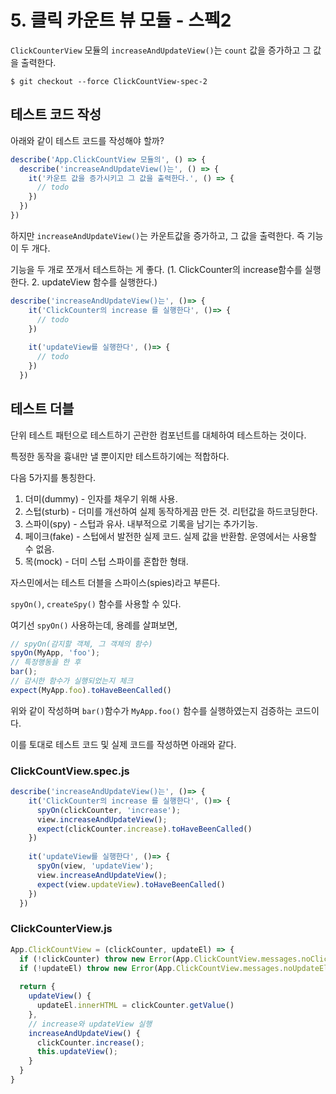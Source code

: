 # 5. 클릭 카운트 뷰 모듈 - 스펙2

`ClickCounterView` 모듈의 `increaseAndUpdateView()`는 `count` 값을 증가하고 그 값을 출력한다.

```
$ git checkout --force ClickCountView-spec-2
```

## 테스트 코드 작성

아래와 같이 테스트 코드를 작성해야 할까?

```js
describe('App.ClickCountView 모듈의', () => {
  describe('increaseAndUpdateView()는', () => {
    it('카운트 값을 증가시키고 그 값을 출력한다.', () => {
      // todo
    })
  })
})
```

하지만 `increaseAndUpdateView()`는 카운트값을 증가하고, 그 값을 출력한다. 즉 기능이 두 개다.

기능을 두 개로 쪼개서 테스트하는 게 좋다. (1. ClickCounter의 increase함수를 실행한다. 2. updateView 함수를 실행한다.)

```js
describe('increaseAndUpdateView()는', ()=> {
    it('ClickCounter의 increase 를 실행한다', ()=> {
      // todo
    })
    
    it('updateView를 실행한다', ()=> {
      // todo 
    })
  })
```

## 테스트 더블

단위 테스트 패턴으로 테스트하기 곤란한 컴포넌트를 대체하여 테스트하는 것이다.

특정한 동작을 흉내만 낼 뿐이지만 테스트하기에는 적합하다.

다음 5가지를 통칭한다.

1. 더미(dummy) - 인자를 채우기 위해 사용. 
2. 스텁(sturb) - 더미를 개선하여 실제 동작하게끔 만든 것. 리턴값을 하드코딩한다.
3. 스파이(spy) - 스텁과 유사. 내부적으로 기록을 남기는 추가기능.
4. 페이크(fake) - 스텁에서 발전한 실제 코드. 실제 값을 반환함. 운영에서는 사용할 수 없음.
5. 목(mock) - 더미 스텁 스파이를 혼합한 형태.

자스민에서는 테스트 더블을 스파이스(spies)라고 부른다.

`spyOn()`, `createSpy()` 함수를 사용할 수 있다.

여기선 `spyOn()` 사용하는데, 용례를 살펴보면,

```js
// spyOn(감지할 객체, 그 객체의 함수)
spyOn(MyApp, 'foo');
// 특정행동을 한 후
bar();
// 감시한 함수가 실행되었는지 체크
expect(MyApp.foo).toHaveBeenCalled()
```

위와 같이 작성하며 `bar()`함수가 `MyApp.foo()` 함수를 실행하였는지 검증하는 코드이다.

이를 토대로 테스트 코드 및 실제 코드를 작성하면 아래와 같다.

### ClickCountView.spec.js
```js
describe('increaseAndUpdateView()는', ()=> {
    it('ClickCounter의 increase 를 실행한다', ()=> {
      spyOn(clickCounter, 'increase');
      view.increaseAndUpdateView();
      expect(clickCounter.increase).toHaveBeenCalled()
    })
    
    it('updateView를 실행한다', ()=> {
      spyOn(view, 'updateView');
      view.increaseAndUpdateView();
      expect(view.updateView).toHaveBeenCalled()
    })
  })
```

### ClickCounterView.js

```js
App.ClickCountView = (clickCounter, updateEl) => {
  if (!clickCounter) throw new Error(App.ClickCountView.messages.noClickCounter)
  if (!updateEl) throw new Error(App.ClickCountView.messages.noUpdateEl)
  
  return {
    updateView() {
      updateEl.innerHTML = clickCounter.getValue()
    },
    // increase와 updateView 실행
    increaseAndUpdateView() {
      clickCounter.increase();
      this.updateView();
    }
  }
}
```



